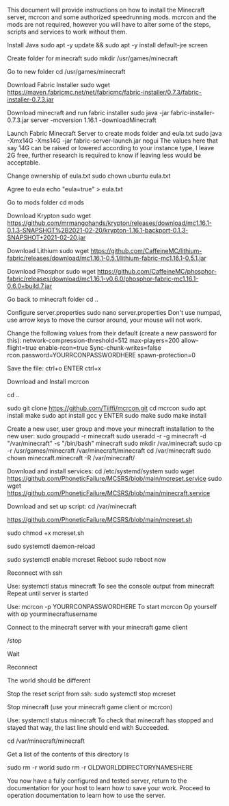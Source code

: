 This document will provide instructions on how to install the Minecraft server, mcrcon and some authorized speedrunning mods. mcrcon and the mods are not required, however you will have to alter some of the steps, scripts and services to work without them.

Install Java
sudo apt -y update && sudo apt -y install default-jre screen

Create folder for minecraft
sudo mkdir /usr/games/minecraft

Go to new folder
cd /usr/games/minecraft

Download Fabric Installer
sudo wget https://maven.fabricmc.net/net/fabricmc/fabric-installer/0.7.3/fabric-installer-0.7.3.jar

Download minecraft and run fabric installer
sudo java -jar fabric-installer-0.7.3.jar server -mcversion 1.16.1 -downloadMinecraft

Launch Fabric Minecraft Server to create mods folder and eula.txt
sudo java -Xmx14G -Xms14G -jar fabric-server-launch.jar nogui
The values here that say 14G can be raised or lowered according to your instance type, I leave 2G free, further research is required to know if leaving less would be acceptable.

Change ownership of eula.txt
sudo chown ubuntu eula.txt

Agree to eula
echo "eula=true" > eula.txt

Go to mods folder
cd mods

Download Krypton
sudo wget https://github.com/mrmangohands/krypton/releases/download/mc1.16.1-0.1.3-SNAPSHOT%2B2021-02-20/krypton-1.16.1-backport-0.1.3-SNAPSHOT+2021-02-20.jar

Download Lithium
sudo wget  https://github.com/CaffeineMC/lithium-fabric/releases/download/mc1.16.1-0.5.1/lithium-fabric-mc1.16.1-0.5.1.jar

Download Phosphor
sudo wget https://github.com/CaffeineMC/phosphor-fabric/releases/download/mc1.16.1-v0.6.0/phosphor-fabric-mc1.16.1-0.6.0+build.7.jar

Go back to minecraft folder
cd ..


Configure server.properties
sudo nano server.properties
Don't use numpad, use arrow keys to move the cursor around, your mouse will not work.

Change the following values from their default (create a new password for this):
network-compression-threshold=512
max-players=200
allow-flight=true
enable-rcon=true
Sync-chunk-writes=false
rcon.password=YOURRCONPASSWORDHERE
spawn-protection=0

Save the file:
ctrl+o
ENTER
ctrl+x

Download and Install mcrcon

cd ..

sudo git clone https://github.com/Tiiffi/mcrcon.git
cd mcrcon
sudo apt install make
sudo apt install gcc
y
ENTER
sudo make
sudo make install

Create a new user, user group and move your minecraft installation to the new user:
sudo groupadd -r minecraft
sudo useradd -r -g minecraft -d "/var/minecraft" -s "/bin/bash" minecraft
sudo mkdir /var/minecraft
sudo cp -r /usr/games/minecraft /var/minecraft/minecraft
cd /var/minecraft
sudo chown minecraft.minecraft -R /var/minecraft/

Download and install services:
cd /etc/systemd/system
sudo wget https://github.com/PhoneticFailure/MCSRS/blob/main/mcreset.service
sudo wget https://github.com/PhoneticFailure/MCSRS/blob/main/minecraft.service

Download and set up script:
cd /var/minecraft

https://github.com/PhoneticFailure/MCSRS/blob/main/mcreset.sh

sudo chmod +x mcreset.sh

sudo systemctl daemon-reload

sudo systemctl enable mcreset
Reboot
sudo reboot now

Reconnect with ssh

Use:
systemctl status minecraft
To see the console output from minecraft
Repeat until server is started

Use:
mcrcon -p YOURRCONPASSWORDHERE
To start mcrcon
Op yourself with
op yourminecraftusername

Connect to the minecraft server with your minecraft game client

/stop

Wait

Reconnect

The world should be different

Stop the reset script from ssh:
sudo systemctl stop mcreset

Stop minecraft (use your minecraft game client or mcrcon)

Use:
systemctl status minecraft
To check that minecraft has stopped and stayed that way, the last line should end with Succeeded.

cd /var/minecraft/minecraft

Get a list of the contents of this directory
ls

sudo rm -r world 
sudo rm -r OLDWORLDDIRECTORYNAMESHERE

You now have a fully configured and tested server, return to the documentation for your host to learn how to save your work. Proceed to operation documentation to learn how to use the server.
